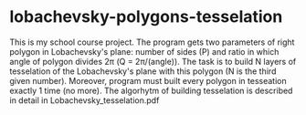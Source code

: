 # lobachevsky-polygons-tesselation
This is my school course project. The program gets two parameters of right polygon in Lobachevsky's plane: number of sides (P) and ratio in which angle of polygon divides 2π (Q = 2π/(angle)). The task is to build N layers of tesselation of the Lobachevsky's plane with this polygon (N is the third given number). Moreover, program must built every polygon in tesseation exactly 1 time (no more). The algorhytm of building tesselation is described in detail in Lobachevsky_tesselation.pdf
